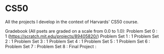 # CS50
All the projects I develop in the context of Harvards' CS50 course.

Gradebook (All psets are graded on a scale from 0.0 to 1.0):
  Problem Set 0 : 1 (https://scratch.mit.edu/projects/89405820/)
  Problem Set 1 : 1
  Problem Set 2 : 1
  Problem Set 3 : 1
  Problem Set 4 : 1
  Problem Set 5 : 1
  Problem Set 6 :
  Problem Set 7 :
  Problem Set 8 :
  Final Project :
